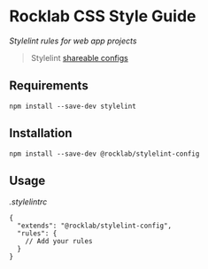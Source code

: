 # Rocklab CSS Style Guide

_Stylelint rules for web app projects_

> Stylelint [shareable configs](https://stylelint.io/user-guide/configuration/)

## Requirements

```shell script
npm install --save-dev stylelint
```

## Installation

```shell script
npm install --save-dev @rocklab/stylelint-config
```

## Usage

_.stylelintrc_

```metadata json
{
  "extends": "@rocklab/stylelint-config",
  "rules": {
    // Add your rules
  }
}
```
